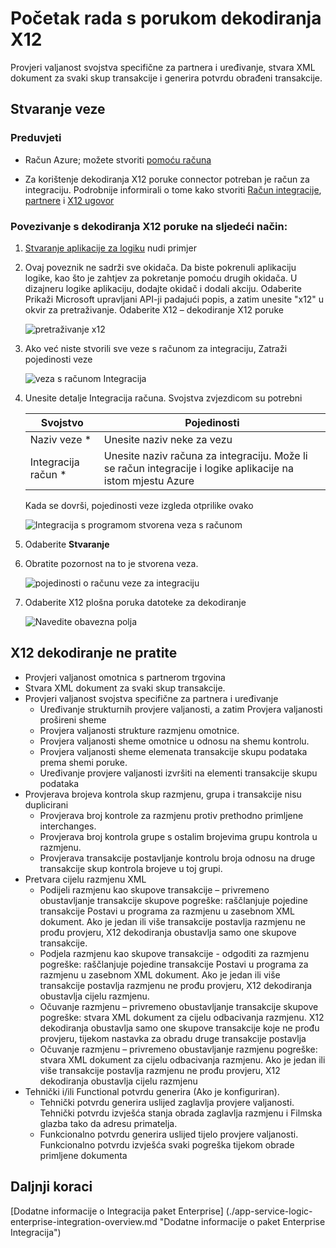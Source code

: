 <properties 
    pageTitle="Dodatne informacije o tvrtki paket za integraciju dekodiranje X12 poruka Connctor | Aplikacije servisa za Microsoft Azure | Microsoft Azure" 
    description="Saznajte kako koristiti partnere s aplikacijama paket Enterprise integracije i logika" 
    services="logic-apps" 
    documentationCenter=".net,nodejs,java"
    authors="padmavc" 
    manager="erikre" 
    editor=""/>

<tags 
    ms.service="logic-apps" 
    ms.workload="integration" 
    ms.tgt_pltfrm="na" 
    ms.devlang="na" 
    ms.topic="article" 
    ms.date="08/15/2016" 
    ms.author="padmavc"/>

# <a name="get-started-with-decode-x12-message"></a>Početak rada s porukom dekodiranja X12

Provjeri valjanost svojstva specifične za partnera i uređivanje, stvara XML dokument za svaki skup transakcije i generira potvrdu obrađeni transakcije.

## <a name="create-the-connection"></a>Stvaranje veze

### <a name="prerequisites"></a>Preduvjeti

* Račun Azure; možete stvoriti [pomoću računa](https://azure.microsoft.com/free)

* Za korištenje dekodiranja X12 poruke connector potreban je račun za integraciju. Podrobnije informirali o tome kako stvoriti [Račun integracije](./app-service-logic-enterprise-integration-create-integration-account.md), [partnere](./app-service-logic-enterprise-integration-partners.md) i [X12 ugovor](./app-service-logic-enterprise-integration-x12.md)

### <a name="connect-to-decode-x12-message-using-the-following-steps"></a>Povezivanje s dekodiranja X12 poruke na sljedeći način:

1. [Stvaranje aplikacije za logiku](./app-service-logic-create-a-logic-app.md) nudi primjer

2. Ovaj poveznik ne sadrži sve okidača. Da biste pokrenuli aplikaciju logike, kao što je zahtjev za pokretanje pomoću drugih okidača.  U dizajneru logike aplikaciju, dodajte okidač i dodali akciju.  Odaberite Prikaži Microsoft upravljani API-ji padajući popis, a zatim unesite "x12" u okvir za pretraživanje.  Odaberite X12 – dekodiranje X12 poruke

    ![pretraživanje x12](./media/app-service-logic-enterprise-integration-x12connector/x12decodeimage1.png)  

3. Ako već niste stvorili sve veze s računom za integraciju, Zatraži pojedinosti veze

    ![veza s računom Integracija](./media/app-service-logic-enterprise-integration-x12connector/x12decodeimage4.png)    

4. Unesite detalje Integracija računa.  Svojstva zvjezdicom su potrebni

  	| Svojstvo | Pojedinosti |
  	| -------- | ------- |
  	| Naziv veze * | Unesite naziv neke za vezu |
  	| Integracija račun * | Unesite naziv računa za integraciju. Može li se račun integracije i logike aplikacije na istom mjestu Azure |

    Kada se dovrši, pojedinosti veze izgleda otprilike ovako
    
    ![Integracija s programom stvorena veza s računom](./media/app-service-logic-enterprise-integration-x12connector/x12decodeimage5.png) 

5. Odaberite **Stvaranje**
    
6. Obratite pozornost na to je stvorena veza.

    ![pojedinosti o računu veze za integraciju](./media/app-service-logic-enterprise-integration-x12connector/x12decodeimage6.png) 

7. Odaberite X12 plošna poruka datoteke za dekodiranje

    ![Navedite obavezna polja](./media/app-service-logic-enterprise-integration-x12connector/x12decodeimage7.png) 

## <a name="x12-decode-does-following"></a>X12 dekodiranje ne pratite

* Provjeri valjanost omotnica s partnerom trgovina
* Stvara XML dokument za svaki skup transakcije.
* Provjeri valjanost svojstva specifične za partnera i uređivanje
    * Uređivanje strukturnih provjere valjanosti, a zatim Provjera valjanosti prošireni sheme
    * Provjera valjanosti strukture razmjenu omotnice.
    * Provjera valjanosti sheme omotnice u odnosu na shemu kontrolu.
    * Provjera valjanosti sheme elemenata transakcije skupu podataka prema shemi poruke.
    * Uređivanje provjere valjanosti izvršiti na elementi transakcije skupu podataka 
* Provjerava brojeva kontrola skup razmjenu, grupa i transakcije nisu duplicirani
    * Provjerava broj kontrole za razmjenu protiv prethodno primljene interchanges.
    * Provjerava broj kontrola grupe s ostalim brojevima grupu kontrola u razmjenu.
    * Provjerava transakcije postavljanje kontrolu broja odnosu na druge transakcije skup kontrola brojeve u toj grupi.
* Pretvara cijelu razmjenu XML 
    * Podijeli razmjenu kao skupove transakcije – privremeno obustavljanje transakcije skupove pogreške: raščlanjuje pojedine transakcije Postavi u programa za razmjenu u zasebnom XML dokument. Ako je jedan ili više transakcije postavlja razmjenu ne prođu provjeru, X12 dekodiranja obustavlja samo one skupove transakcije.
    * Podjela razmjenu kao skupove transakcije - odgoditi za razmjenu pogreške: raščlanjuje pojedine transakcije Postavi u programa za razmjenu u zasebnom XML dokument.  Ako je jedan ili više transakcije postavlja razmjenu ne prođu provjeru, X12 dekodiranja obustavlja cijelu razmjenu.
    * Očuvanje razmjenu – privremeno obustavljanje transakcije skupove pogreške: stvara XML dokument za cijelu odbacivanja razmjenu. X12 dekodiranja obustavlja samo one skupove transakcije koje ne prođu provjeru, tijekom nastavka za obradu druge transakcije postavlja
    * Očuvanje razmjenu – privremeno obustavljanje razmjenu pogreške: stvara XML dokument za cijelu odbacivanja razmjenu. Ako je jedan ili više transakcije postavlja razmjenu ne prođu provjeru, X12 dekodiranja obustavlja cijelu razmjenu 
* Tehnički i/ili Functional potvrdu generira (Ako je konfiguriran).
    * Tehnički potvrdu generira uslijed zaglavlja provjere valjanosti. Tehnički potvrdu izvješća stanja obrada zaglavlja razmjenu i Filmska glazba tako da adresu primatelja.
    * Funkcionalno potvrdu generira uslijed tijelo provjere valjanosti. Funkcionalno potvrdu izvješća svaki pogreška tijekom obrade primljene dokumenta

## <a name="next-steps"></a>Daljnji koraci

[Dodatne informacije o Integracija paket Enterprise] (./app-service-logic-enterprise-integration-overview.md "Dodatne informacije o paket Enterprise Integracija") 


